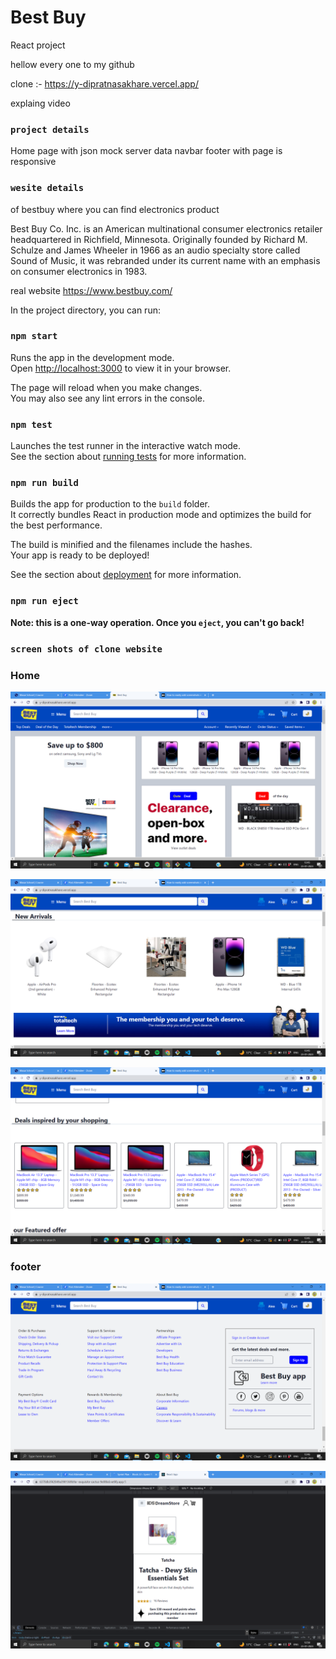 # Best Buy
React project


hellow every one to my github

clone :- https://y-dipratnasakhare.vercel.app/

explaing video 






### `project details`
Home page with json mock server data navbar footer with page is responsive





 ### `wesite details`
  of bestbuy where you can find electronics product 

Best Buy Co. Inc. is an American multinational consumer electronics retailer headquartered in Richfield, Minnesota.
Originally founded by Richard M. Schulze and James Wheeler in 1966 as an audio specialty store called Sound of
Music, it was rebranded under its current name with an emphasis on consumer electronics in 1983.

real website https://www.bestbuy.com/











In the project directory, you can run:

### `npm start`

Runs the app in the development mode.\
Open [http://localhost:3000](http://localhost:3000) to view it in your browser.

The page will reload when you make changes.\
You may also see any lint errors in the console.

### `npm test`

Launches the test runner in the interactive watch mode.\
See the section about [running tests](https://facebook.github.io/create-react-app/docs/running-tests) for more information.

### `npm run build`

Builds the app for production to the `build` folder.\
It correctly bundles React in production mode and optimizes the build for the best performance.

The build is minified and the filenames include the hashes.\
Your app is ready to be deployed!

See the section about [deployment](https://facebook.github.io/create-react-app/docs/deployment) for more information.

### `npm run eject`

**Note: this is a one-way operation. Once you `eject`, you can't go back!**



### `screen shots of clone website`

### Home 

![image](https://raw.githubusercontent.com/dipratnasakhare/test/main/ScreenShot/BestBuy/Screenshot%20(698).png)


![image](https://raw.githubusercontent.com/dipratnasakhare/test/main/ScreenShot/BestBuy/Screenshot%20(699).png)


![image](https://raw.githubusercontent.com/dipratnasakhare/test/main/ScreenShot/BestBuy/Screenshot%20(700).png)


### footer

![image](https://raw.githubusercontent.com/dipratnasakhare/test/main/ScreenShot/BestBuy/Screenshot%20(703).png)




![image](https://raw.githubusercontent.com/dipratnasakhare/test/main/ScreenShot/DearmStore/Screenshot%20(696).png)








